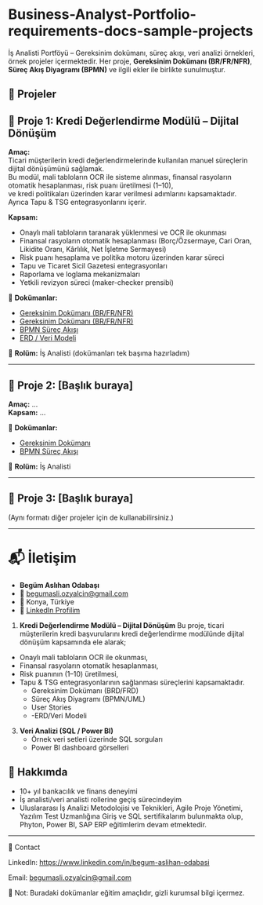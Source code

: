 # Business-Analyst-Portfolio-requirements-docs-sample-projects
İş Analisti Portföyü – Gereksinim dokümanı, süreç akışı, veri analizi örnekleri, örnek projeler içermektedir.
Her proje, **Gereksinim Dokümanı (BR/FR/NFR)**, **Süreç Akış Diyagramı (BPMN)** ve ilgili ekler ile birlikte sunulmuştur. 

## 📂 Projeler     



## 📌 Proje 1: Kredi Değerlendirme Modülü – Dijital Dönüşüm

**Amaç:**  
Ticari müşterilerin kredi değerlendirmelerinde kullanılan manuel süreçlerin dijital dönüşümünü sağlamak.  
Bu modül, mali tabloların OCR ile sisteme alınması, finansal rasyoların otomatik hesaplanması, risk puanı üretilmesi (1–10),  
ve kredi politikaları üzerinden karar verilmesi adımlarını kapsamaktadır. Ayrıca Tapu & TSG entegrasyonlarını içerir.  

**Kapsam:**  
- Onaylı mali tabloların taranarak yüklenmesi ve OCR ile okunması  
- Finansal rasyoların otomatik hesaplanması (Borç/Özsermaye, Cari Oran, Likidite Oranı, Kârlılık, Net İşletme Sermayesi)  
- Risk puanı hesaplama ve politika motoru üzerinden karar süreci  
- Tapu ve Ticaret Sicil Gazetesi entegrasyonları  
- Raporlama ve loglama mekanizmaları  
- Yetkili revizyon süreci (maker-checker prensibi)  

📄 **Dokümanlar:**  
- [Gereksinim Dokümanı (BR/FR/NFR)](./Kredi_Degerlendirme_Modulu.docx)
- [Gereksinim Dokümanı (BR/FR/NFR)](./Kredi_Degerlendirme_Modulu.pdf)
- [BPMN Süreç Akışı](./BPMN.pdf)  
- [ERD / Veri Modeli](./Kredi-Degerlendirme-Modulu/ERD.png)  

👤 **Rolüm:** İş Analisti (dokümanları tek başıma hazırladım)

---

## 📌 Proje 2: [Başlık buraya]

**Amaç:** …  
**Kapsam:** …  

📄 **Dokümanlar:**  
- [Gereksinim Dokümanı](./Proje2/Dokuman.docx)  
- [BPMN Süreç Akışı](./Proje2/Diagram.pdf)  

👤 **Rolüm:** İş Analisti  

---

## 📌 Proje 3: [Başlık buraya]

(Aynı formatı diğer projeler için de kullanabilirsiniz.)  

---

# 📬 İletişim
- **Begüm Aslıhan Odabaşı**  
- 📧 begumasli.ozyalcin@gmail.com  
- 📍 Konya, Türkiye  
- 💼 [LinkedIn Profilim](https://www.linkedin.com/)  

1. **Kredi Değerlendirme Modülü – Dijital Dönüşüm**
Bu proje, ticari müşterilerin kredi başvurularını kredi değerlendirme modülünde dijital dönüşüm kapsamında ele alarak;
- Onaylı mali tabloların OCR ile okunması,
- Finansal rasyoların otomatik hesaplanması,
- Risk puanının (1–10) üretilmesi,
- Tapu & TSG entegrasyonlarının sağlanması süreçlerini kapsamaktadır.  
   - Gereksinim Dokümanı  (BRD/FRD)
   - Süreç Akış Diyagramı  (BPMN/UML)
   - User Stories
   - -ERD/Veri Modeli
  
3. **Veri Analizi (SQL / Power BI)**  
   - Örnek veri setleri üzerinde SQL sorguları  
   - Power BI dashboard görselleri  


## 🌟 Hakkımda  
- 10+ yıl bankacılık ve finans deneyimi  
- İş analisti/veri analisti rollerine geçiş sürecindeyim  
- Uluslararası İş Analizi Metodolojisi ve Teknikleri, Agile Proje Yönetimi, Yazılım Test Uzmanlığına Giriş ve SQL sertifikalarım bulunmakta olup, Phyton, Power BI, SAP ERP eğitimlerim devam etmektedir.

---
🔗 Contact

LinkedIn: https://www.linkedin.com/in/begum-aslihan-odabasi

Email: begumasli.ozyalcin@gmail.com

📌 Not: Buradaki dokümanlar eğitim amaçlıdır, gizli kurumsal bilgi içermez.  
